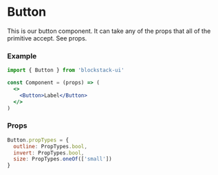 # Button

This is our button component. It can take any of the props that all of the primitive accept. See props.

### Example

```jsx
import { Button } from 'blockstack-ui'

const Component = (props) => (
  <>
    <Button>Label</Button>
  </>
)
```

### Props

```jsx
Button.propTypes = {
  outline: PropTypes.bool,
  invert: PropTypes.bool,
  size: PropTypes.oneOf(['small'])
}
```
